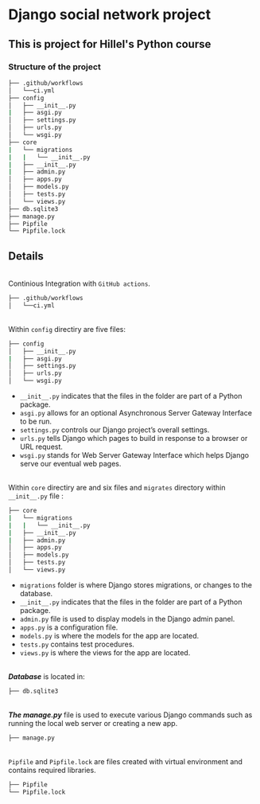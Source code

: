 # Django social network project

## This is project for Hillel's Python course

### Structure of the project

``` bash
├── .github/workflows
│   └──ci.yml
├── config
│   ├── __init__.py
|   ├── asgi.py
│   ├── settings.py
│   ├── urls.py
│   └── wsgi.py
├── core
|   └── migrations
|   |   └── __init__.py
|   ├── __init__.py
|   ├── admin.py
│   ├── apps.py
│   ├── models.py
│   ├── tests.py
│   └── views.py  
├── db.sqlite3
├── manage.py
├── Pipfile
└── Pipfile.lock
```

## Details

\
Continious Integration with `GitHub actions`.

``` bash
├── .github/workflows
│   └──ci.yml
```

\
Within `config` directiry are five files:

```bash
├── config
│   ├── __init__.py
|   ├── asgi.py
│   ├── settings.py
│   ├── urls.py
│   └── wsgi.py
```

- `__init__.py` indicates that the files in the folder are part of a Python package.
- `asgi.py` allows for an optional Asynchronous Server Gateway Interface to be run.
- `settings.py` controls our Django project’s overall settings.
- `urls.py` tells Django which pages to build in response to a browser or URL request.
- `wsgi.py` stands for Web Server Gateway Interface which helps Django serve our eventual web pages.

\
Within `core` directiry are and six files and `migrates` directory within `__init__.py` file :

```bash
├── core
|   └── migrations
|   |   └── __init__.py
|   ├── __init__.py
|   ├── admin.py
│   ├── apps.py
│   ├── models.py
│   ├── tests.py
│   └── views.py 
```

- `migrations` folder is where Django stores migrations, or changes to the database.
- `__init__.py` indicates that the files in the folder are part of a Python package.
- `admin.py` file is used to display  models in the Django admin panel.
- `apps.py` is a configuration file.
- `models.py` is where the models for the app are located.
- `tests.py` contains test procedures.
- `views.py` is where the views for the app are located.

\
**_Database_** is located in:

```bash
├── db.sqlite3
```

\
**_The manage.py_** file is used to execute various Django commands such as running the local web server or creating a new app.

```bash
├── manage.py
```

\
`Pipfile` and `Pipfile.lock`  are files created with virtual environment and contains required libraries.

```bash
├── Pipfile
└── Pipfile.lock
```
